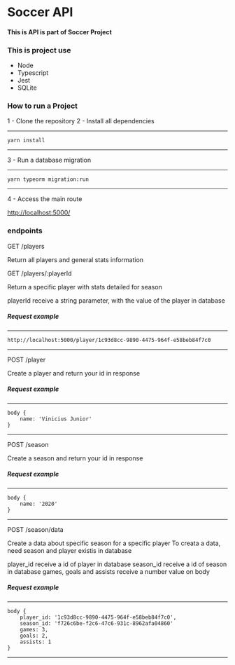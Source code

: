 # Soccer API

#### This is API is part of Soccer Project

### This is project use
- Node
- Typescript
- Jest
- SQLite

### How to run a Project

1 - Clone the repository
2 - Install all dependencies

---
    yarn install
---

3 - Run a database migration

---
    yarn typeorm migration:run
---

4 - Access the main route

<http://localhost:5000/>

### endpoints

GET /players

Return all players and general stats information

GET /players/:playerId

Return a specific player with stats detailed for season

playerId receive a string parameter, with the value of the player in database

##### Request example

---
    http://localhost:5000/player/1c93d8cc-9890-4475-964f-e58beb84f7c0
---

POST /player

Create a player and return your id in response

##### Request example

---
    body {
        name: 'Vinicius Junior'
    }
---

POST /season

Create a season and return your id in response

##### Request example

---
    body {
        name: '2020'
    }
---

POST /season/data

Create a data about specific season for a specific player
To creata a data, need season and player existis in database

player_id receive a id of player in database
season_id receive a id of season in database
games, goals and assists receive a number value on body

##### Request example

---
    body {
        player_id: '1c93d8cc-9890-4475-964f-e58beb84f7c0',
        season_id: 'f726c6be-f2c6-47c6-931c-8962afa04860'
        games: 3,
        goals: 2,
        assists: 1
    }
---

